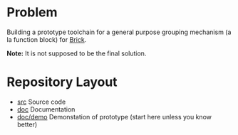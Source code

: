 # Problem

Building a prototype toolchain for a general purpose grouping mechanism (a la function block) for [Brick](http://brickschema.org).

**Note:** It is not supposed to be the final solution.

# Repository Layout

* [src](src)  Source code
* [doc](doc)  Documentation
* [doc/demo](doc/demo.md) Demonstation of prototype (start here unless you know better)

